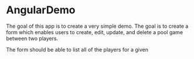 # AngularDemo

The goal of this app is to create a very simple demo.  The goal is to create a form which enables users to create, edit, update, and delete a pool game between two players.

The form should be able to list all of the players for a given
